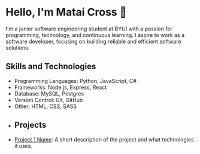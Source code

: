 # Hello, I'm Matai Cross 👋
I'm a junior software engineering student at BYUI with a passion for programming, technology, and continuous learning. I aspire to work as a software developer, focusing on building reliable and efficient software solutions.
## Skills and Technologies
- Programming Languages: Python, JavaScript, C#
- Frameworks: Node.js, Express, React
- Database: MySQL, Postgres
- Version Control: Git, GitHub
- Other: HTML, CSS, SASS
- ## Projects
- [Project 1 Name](https://github.com/yourusername/project1): A short description of the project and what technologies it uses.
